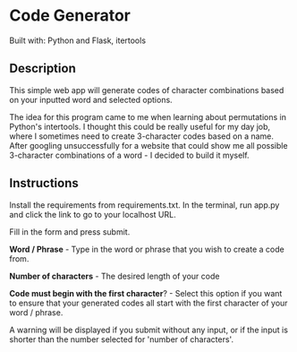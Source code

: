 # Code Generator

Built with: Python and Flask, itertools

## Description
This simple web app will generate codes of character combinations based on your inputted word and selected options.

The idea for this program came to me when learning about permutations in Python's intertools. I thought this could be really useful for my day job, where I sometimes need to create 3-character codes based on a name. After googling unsuccessfully for a website that could show me all possible 3-character combinations of a word - I decided to build it myself.

## Instructions
Install the requirements from requirements.txt. In the terminal, run app.py and click the link to go to your localhost URL.


Fill in the form and press submit.

**Word / Phrase** - Type in the word or phrase that you wish to create a code from. 

**Number of characters** - The desired length of your code

**Code must begin with the first character**? - Select this option if you want to ensure that your generated codes all start with the first character of your word / phrase.

A warning will be displayed if you submit without any input, or if the input is shorter than the number selected for 'number of characters'.